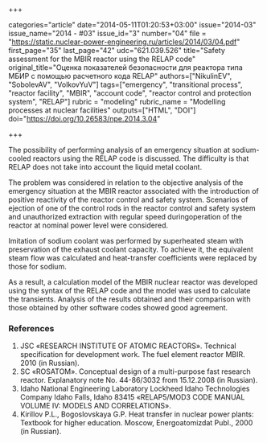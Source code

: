 +++

categories="article"
date="2014-05-11T01:20:53+03:00"
issue="2014-03"
issue_name="2014 - #03"
issue_id="3"
number="04"
file = "https://static.nuclear-power-engineering.ru/articles/2014/03/04.pdf"
first_page="35"
last_page="42"
udc="621.039.526"
title="Safety assessment for the MBIR reactor using the RELAP code"
original_title="Оценка показателей безопасности для реактора типа МБИР с помощью расчетного кода RELAP"
authors=["NikulinEV", "SobolevAV", "VolkovYuV"]
tags=["emergency", "transitional process", "reactor facility", "MBIR", "account code", "reactor control and protection system", "RELAP"]
rubric = "modeling"
rubric_name = "Modelling processes at nuclear facilities"
outputs=["HTML", "DOI"]
doi="https://doi.org/10.26583/npe.2014.3.04"

+++

The possibility of performing analysis of an emergency situation at sodium-cooled reactors using the RELAP code is discussed. The difficulty is that RELAP does not take into account the liquid metal coolant.

The problem was considered in relation to the objective analysis of the emergency situation at the MBIR reactor associated with the introduction of positive reactivity of the reactor control and safety system. Scenarios of ejection of one of the control rods in the reactor control and safety system and unauthorized extraction with regular speed duringoperation of the reactor at nominal power level were considered.

Imitation of sodium coolant was performed by superheated steam with preservation of the exhaust coolant capacity. To achieve it, the equivalent steam flow was calculated and heat-transfer coefficients were replaced by those for sodium.

As a result, a calculation model of the MBIR nuclear reactor was developed using the syntax of the RELAP code and the model was used to calculate the transients. Analysis of the results obtained and their comparison with those obtained by other software codes showed good agreement.

### References

1. JSC «RESEARCH INSTITUTE OF ATOMIC REACTORS». Technical specification for development work. The fuel element reactor MBIR. 2010 (in Russian).
2. SC «ROSATOM». Conceptual design of a multi-purpose fast research reactor. Explanatory note No. 44-86/3032 from 15.12.2008 (in Russian).
3. Idaho National Engineering Laboratory Lockheed Idaho Technologies Company Idaho Falls, Idaho 83415 «RELAP5/MOD3 CODE MANUAL VOLUME IV: MODELS AND CORRELATIONS».
4. Kirillov P.L., Bogoslovskaya G.P. Heat transfer in nuclear power plants: Textbook for higher education. Moscow, Energoatomizdat Publ., 2000 (in Russian).